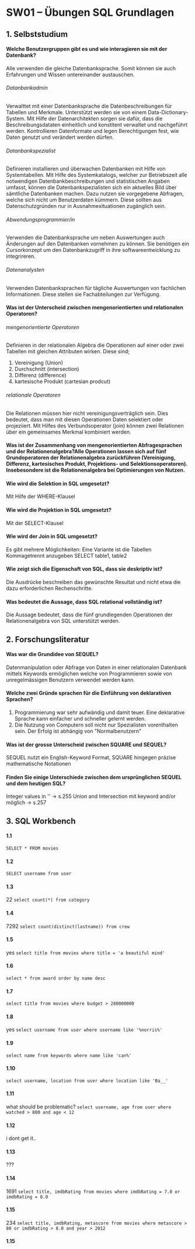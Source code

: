 # SW01 – Übungen SQL Grundlagen
## 1. Selbststudium
#### Welche Benutzergruppen gibt es und wie interagieren sie mit der Datenbank?
Alle verwenden die gleiche Datenbanksprache. Somit können sie auch Erfahrungen und Wissen untereinander austauschen.
###### Datanbankadmin
Verwalttet mit einer Datenbanksprache die Datenbeschreibungen für Tabellen und Merkmale. Unterstützt werden sie von einem Data-Dictionary-System. Mit Hilfe der Datenarchitekten sorgen sie dafür, dass die Beschreibungsdataten einheitlich und konstitent verwaltet und nachgeführt werden. Kontrollieren Datenformate und legen Berechtigungen fest, wie Daten genutzt und verändert werden dürfen.
###### Datanbankspezialist
Definieren installieren und überwachen Datenbanken mit Hilfe von Systemtabellen. Mit Hilfe des Systemkatalogs, welcher zur Betriebszeit alle notwendigen Datenbankbeschreibungen und statistischen Angaben umfasst, können die Datenbankspezialisten sich ein aktuelles Bild über sämtliche Datenbanken machen. Dazu nutzen sie vorgegebene Abfragen, welche sich nicht um Benutzerdaten kümmern. Diese sollten aus Datenschutzgründen nur in Ausnahmesituationen zugänglich sein.
###### Abwendungsprogrammier/in
Verwenden die Datenbanksprache um neben Auswertungen auch Änderungen auf den Datenbanken vornehmen zu können. Sie benötigen ein Cursorkonzept um den Datenbankzugriff in ihre softwareentwicklung zu integrireren.
###### Datenanalysten
Verwenden Datenbanksprachen für tägliche Auswertungen von fachlichen Informationen. Diese stellen sie Fachabteilungen zur Verfügung.
#### Was ist der Unterscheid zwischen mengenorientierten und relationalen Operatoren?
###### mengenorientierte Operatoren
Definieren in der relationalen Algebra die Operationen auf einer oder zwei Tabellen mit gleichen Attributen wirken. Diese sind;
1. Vereinigung (Union)
2. Durchschnitt (intersection)
3. Differenz (difference)
4. kartesische Produkt (cartesian prodcut)
###### relationale Operatoren
Die Relationen müssen hier nicht vereinigungsverträglich sein. Dies bedeutet, dass man mit diesen Operationen Daten selektiert oder projeziiert. Mit Hilfes des Verbundsoperator (join) können zwei Relationen über ein gemeinsames Merkmal kombiniert werden.
#### Was ist der Zusammenhang von mengenorientierten Abfragesprachen und der Relationenalgebra?Alle Operationen lassen sich auf fünf Grundoperatoren der Relationenalgebra zurückführen (Vereinigung, Differenz, kartesisches Produkt, Projektions- und Selektionsoperatoren). Insebesondere ist die Relationenalgebra bei Optimierungen von Nutzen.
#### Wie wird die Selektion in SQL umgesetzt?
Mit Hilfe der WHERE-Klausel
#### Wie wird die Projektion in SQL umgesetzt?
Mit der SELECT-Klausel
#### Wie wird der Join in SQL umgesetzt?
Es gibt mehrere Möglichkeiten: Eine Variante ist die Tabellen Kommagetrennt anzugeben SELECT table1, table2
#### Wie zeigt sich die Eigenschaft von SQL, dass sie deskriptiv ist?
Die Ausdrücke beschreiben das gewünschte Resultat und nicht etwa die dazu erforderlichen Rechenschritte.
#### Was bedeutet die Aussage, dass SQL relational vollständig ist?
Die Aussage bedeutet, dass die fünf grundlegenden Operationen der Relationenalgebra von SQL unterstützt werden.
## 2. Forschungsliteratur
#### Was war die Grundidee von SEQUEL?
Datenmanipulation oder Abfrage von Daten in einer relationalen Datenbank mittels Keywords ermöglichen welche von Programmieren sowie von unregelmässigen Benutzern verwendet werden kann.
#### Welche zwei Gründe sprachen für die Einführung von deklarativen Sprachen?
1. Programmierung war sehr aufwändig und damit teuer. Eine deklarative Sprache kann einfacher und schneller gelernt werden.
2. Die Nutzung von Computern soll nicht nur Spezialisten vorenthalten sein. Der Erfolg ist abhängig von "Normalbenutzern"
#### Was ist der grosse Unterscheid zwischen SQUARE und SEQUEL?
SEQUEL nutzt ein English-Keyword Format, SQUARE hingegen präzise mathematische Notationen
#### Finden Sie einige Unterschiede zwischen dem ursprünglichen SEQUEL und dem heutigen SQL?
Integer values in '' -> s.255
Union and Intersection mit keyword and/or möglich -> s.257
## 3. SQL Workbench
#### 1.1
`SELECT * FROM movies`
#### 1.2
`SELECT username from user`
#### 1.3
22
`select count(*) from category`
#### 1.4
7292
`select count(distinct(lastname)) from crew`
#### 1.5
yes
`select title from movies where title = 'a beautiful mind'`
#### 1.6
`select * from award order by name desc`
#### 1.7
`select title from movies where budget > 280000000`
#### 1.8
yes
`select username from user where username like '%norris%'`
#### 1.9
`select name from keywords where name like 'can%'`
#### 1.10
`select username, location from user where location like 'Ba__'`
#### 1.11
what should be problematic?
`select username, age from user where watched > 800 and age < 12`
#### 1.12
i dont get it..
#### 1.13
???
#### 1.14
1691
`select title, imdbRating from movies where imdbRating = 7.0 or imdbRating = 8.0`
#### 1.15
234
`select title, imdbRating, metascore from movies where metascore > 80 or imdbRating > 8.0 and year > 2012`
#### 1.15

